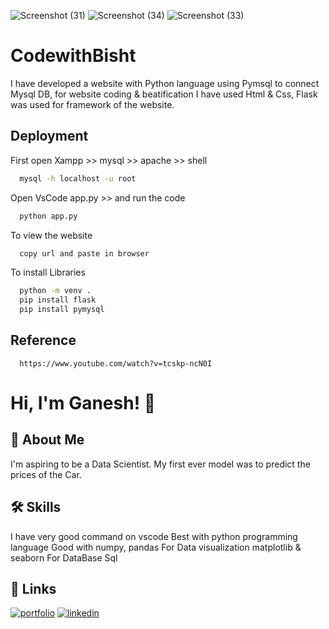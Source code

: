 ![Screenshot (31)](https://user-images.githubusercontent.com/109788233/181926059-e8b48c7f-2685-47a3-be14-2e7003acb4bd.png)
![Screenshot (34)](https://user-images.githubusercontent.com/109788233/181926117-31d89da4-0232-4296-9b74-2d1073054558.png)
![Screenshot (33)](https://user-images.githubusercontent.com/109788233/181926067-c408c1fc-4e2c-4f35-a667-3e5b9b6973bb.png)


# CodewithBisht
I have developed a website with Python language using Pymsql to connect Mysql DB, for website coding &amp; beatification I have used Html &amp; Css, Flask was used for framework of the website.

## Deployment

First open Xampp >> mysql >> apache >> shell

```bash
  mysql -h localhost -u root 
```
Open VsCode app.py >> and run the code

```bash
  python app.py
```
To view the website

```bash
  copy url and paste in browser 
```
To install Libraries

```bash
  python -m venv .
  pip install flask 
  pip install pymysql 
```

## Reference

```http
  https://www.youtube.com/watch?v=tcskp-ncN0I
```
# Hi, I'm Ganesh! 👋

## 🚀 About Me
I'm aspiring to be a Data Scientist. My first ever model was to predict the prices of the Car.

## 🛠 Skills
I have very good command on vscode
Best with python programming language
Good with numpy, pandas
For Data visualization matplotlib & seaborn
For DataBase Sql

## 🔗 Links
[![portfolio](https://img.shields.io/badge/my_portfolio-000?style=for-the-badge&logo=ko-fi&logoColor=white)](https://github.com/ayebisht/)
[![linkedin](https://img.shields.io/badge/linkedin-0A66C2?style=for-the-badge&logo=linkedin&logoColor=white)](https://www.linkedin.com/in/ganeshbisht/)

